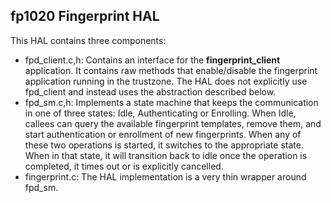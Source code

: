fp1020 Fingerprint HAL
------------------------
This HAL contains three components:

- fpd_client.c,h: Contains an interface for the **fingerprint_client** application. It contains raw methods
that enable/disable the fingerprint application running in the trustzone. The HAL does not explicitly use
fpd_client and instead uses the abstraction described below.
- fpd_sm.c,h: Implements a state machine that keeps the communication in one of three states: Idle, Authenticating
or Enrolling. When Idle, callees can query the available fingerprint templates, remove them, and start authentication
or enrollment of new fingerprints. When any of these two operations is started, it switches to the appropriate state.
When in that state, it will transition back to idle once the operation is completed, it times out or is explicitly
cancelled.
- fingerprint.c: The HAL implementation is a very thin wrapper around fpd_sm.
